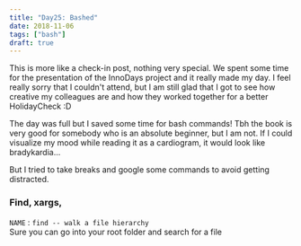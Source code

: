 ```yaml
---
title: "Day25: Bashed"
date: 2018-11-06
tags: ["bash"]
draft: true
---
```


This is more like a check-in post, nothing very special. We spent some time for the presentation of the InnoDays project and it really made my day. I feel really sorry that I couldn't attend, but I am still glad that I got to see how creative my colleagues are and how they worked together for a better HolidayCheck :D  

The day was full but I saved some time for bash commands! Tbh the book is very good for somebody who is an absolute beginner, but I am not. If I could visualize my mood while reading it as a cardiogram, it would look like bradykardia...  

But I tried to take breaks and google some commands to avoid getting distracted.

### Find, xargs, 

``NAME`` :  ``find -- walk a file hierarchy``  
Sure you can go into your root folder and search for a file
